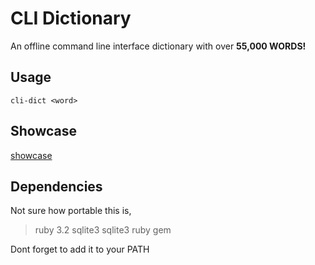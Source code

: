 # CLI Dictionary 

An offline command line interface dictionary with over **55,000 WORDS!** 

## Usage

``` cli-dict <word> ```

## Showcase

[showcase](showcase.mp4)

## Dependencies 

Not sure how portable this is,

> ruby 3.2
> sqlite3 
> sqlite3 ruby gem 

Dont forget to add it to your PATH
